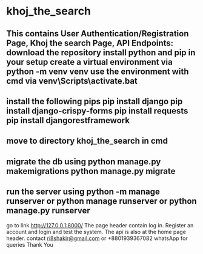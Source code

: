 # khoj_the_search
This contains User Authentication/Registration Page, Khoj the search Page, API Endpoints:
download the repository
install python and pip in your setup
create a virtual environment via python -m venv venv
use the environment with cmd via venv\Scripts\activate.bat
-------------------------
install the following pips
pip install django 
pip install django-crispy-forms
pip install requests
pip install djangorestframework
------------------------------
move to directory khoj_the_search in cmd
--------------------
migrate the db using 
python manage.py makemigrations 
python manage.py migrate
-----------------------
run the server using
python -m manage runserver 
or
python manage runserver 
or
python manage.py runserver 
-------------------------
go to link http://127.0.0.1:8000/
The page header contain log in. Register an account and login and test the system.
The api is also at the home page header. 
contact ri8shakir@gmail.com or +8801939367082 whatsApp for queries
Thank You
